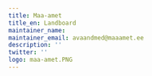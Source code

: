 ```yaml
---
title: Maa-amet
title_en: Landboard
maintainer_name:
maintainer_email: avaandmed@maaamet.ee
description: ''
twitter: ''
logo: maa-amet.PNG
---
```

